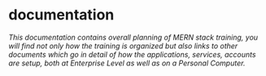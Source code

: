 # documentation
_This documentation contains overall planning of MERN stack training, you will find not only how the training is organized but also links to other documents which go in detail of how the applications, services, accounts are setup, both at Enterprise Level as well as on a Personal Computer._

